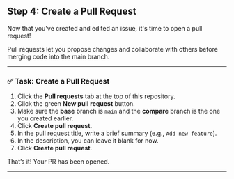 ## Step 4: Create a Pull Request

Now that you've created and edited an issue, it's time to open a pull request!

Pull requests let you propose changes and collaborate with others before merging code into the main branch.

---

### ✅ Task: Create a Pull Request

1. Click the **Pull requests** tab at the top of this repository.
2. Click the green **New pull request** button.
3. Make sure the **base** branch is `main` and the **compare** branch is the one you created earlier.
4. Click **Create pull request**.
5. In the pull request title, write a brief summary (e.g., `Add new feature`).
6. In the description, you can leave it blank for now.
7. Click **Create pull request**.

That’s it! Your PR has been opened.

---

